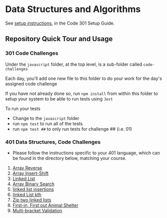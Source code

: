 # Data Structures and Algorithms

See [setup instructions](https://codefellows.github.io/setup-guide/code-301/2-code-challenges), in the Code 301 Setup Guide.

## Repository Quick Tour and Usage

### 301 Code Challenges

Under the `javascript` folder, at the top level, is a sub-folder called `code-challenges`

Each day, you'll add one new file to this folder to do your work for the day's assigned code challenge

If you have not already done so, run `npm install` from within this folder to setup your system to be able to run tests using `Jest`

To run your tests

- Change to the `javascript` folder
- run `npm test` to run all of the tests
- run `npm test ##` to only run tests for challenge ## (i.e. 01)

### 401 Data Structures, Code Challenges

- Please follow the instructions specific to your 401 language, which can be found in the directory below, matching your course.
1. [Array Reverse](./javascript/ArrayReverse/README.md)
2. [Array Insert-Shift](./javascript/ArrayInsertShift/README.md)
3. [Linked List](./javascript/linked-list/README.md)
4. [Array Binary Search](./javascript/ArrayBinarySearch/README.md)
5. [linked list insertions](./javascript/LinkedListInsertions/README.md)
6. [linked List kth](./javascript/linked-list-kth/README.md)
7. [Zip two linked lists](./javascript/linked-list-zip/README.md)
8. [First-in, First out Animal Shelter](./javascript/FIFOAnimal/README.md)
9. [Multi-bracket Validation](./javascript/Multi-bracketValidation/README.md)